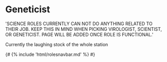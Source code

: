 # Geneticist
'SCIENCE ROLES CURRENTLY CAN NOT DO ANYTHING RELATED TO THEIR JOB. KEEP THIS IN MIND WHEN PICKING VIROLOGIST, SCIENTIST, OR GENETICIST. PAGE WILL BE ADDED ONCE ROLE IS FUNCTIONAL.'


Currently the laughing stock of the whole station

{# {% include 'html/rolesnavbar.md' %} #}
